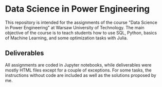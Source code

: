 # Data Science in Power Engineering
This repository is intended for the assignments of the course "Data Science in Power Engineering" at Warsaw University of Technology. The main objective of the course is to teach students how to use SQL, Python, basics of Machine Learning, and some optimization tasks with Julia. 

## Deliverables
All assignments are coded in Jupyter notebooks, while deliverables were mostly HTML files except for a couple of exceptions. For some tasks, the instructions without code are included as well as the solutions proposed by me.
